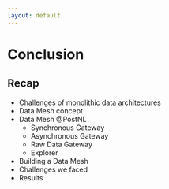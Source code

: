```yaml
---
layout: default
---
```

# Conclusion
## Recap

<v-clicks>

- Challenges of monolithic data architectures
- Data Mesh concept
- Data Mesh @PostNL
  - Synchronous Gateway
  - Asynchronous Gateway
  - Raw Data Gateway
  - Explorer
- Building a Data Mesh
- Challenges we faced
- Results

</v-clicks>

<Footer/>